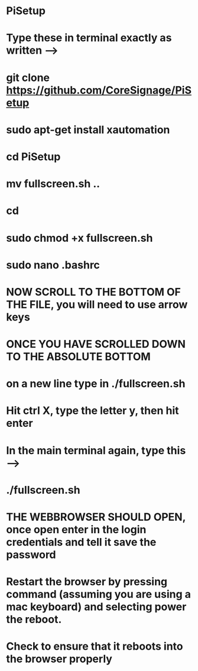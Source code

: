 # PiSetup

# Type these in terminal exactly as written -->
# git clone https://github.com/CoreSignage/PiSetup
# sudo apt-get install xautomation
# cd PiSetup
# mv fullscreen.sh ..
# cd
# sudo chmod +x fullscreen.sh
# sudo nano .bashrc
#
# NOW SCROLL TO THE BOTTOM OF THE FILE, you will need to use arrow keys
# ONCE YOU HAVE SCROLLED DOWN TO THE ABSOLUTE BOTTOM
# on a new line type in ./fullscreen.sh
# Hit ctrl X, type the letter y, then hit enter
#
# In the main terminal again, type this -->
# ./fullscreen.sh
# THE WEBBROWSER SHOULD OPEN, once open enter in the login credentials and tell it save the password
# Restart the browser by pressing command (assuming you are using a mac keyboard) and selecting power the reboot.
# Check to ensure that it reboots into the browser properly

